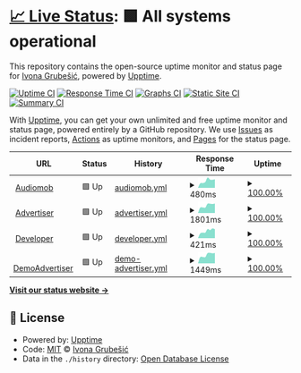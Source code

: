 # [📈 Live Status](https://iGrubesic.github.io/expert-disco): <!--live status--> **🟩 All systems operational**

This repository contains the open-source uptime monitor and status page for [Ivona Grubešić](https://iGrubesic.github.io/expert-disco), powered by [Upptime](https://github.com/upptime/upptime).

[![Uptime CI](https://github.com/iGrubesic/expert-disco/workflows/Uptime%20CI/badge.svg)](https://github.com/iGrubesic/expert-disco/actions?query=workflow%3A%22Uptime+CI%22)
[![Response Time CI](https://github.com/iGrubesic/expert-disco/workflows/Response%20Time%20CI/badge.svg)](https://github.com/iGrubesic/expert-disco/actions?query=workflow%3A%22Response+Time+CI%22)
[![Graphs CI](https://github.com/iGrubesic/expert-disco/workflows/Graphs%20CI/badge.svg)](https://github.com/iGrubesic/expert-disco/actions?query=workflow%3A%22Graphs+CI%22)
[![Static Site CI](https://github.com/iGrubesic/expert-disco/workflows/Static%20Site%20CI/badge.svg)](https://github.com/iGrubesic/expert-disco/actions?query=workflow%3A%22Static+Site+CI%22)
[![Summary CI](https://github.com/iGrubesic/expert-disco/workflows/Summary%20CI/badge.svg)](https://github.com/iGrubesic/expert-disco/actions?query=workflow%3A%22Summary+CI%22)

With [Upptime](https://upptime.js.org), you can get your own unlimited and free uptime monitor and status page, powered entirely by a GitHub repository. We use [Issues](https://github.com/iGrubesic/expert-disco/issues) as incident reports, [Actions](https://github.com/iGrubesic/expert-disco/actions) as uptime monitors, and [Pages](https://iGrubesic.github.io/expert-disco) for the status page.

<!--start: status pages-->
<!-- This summary is generated by Upptime (https://github.com/upptime/upptime) -->
<!-- Do not edit this manually, your changes will be overwritten -->
<!-- prettier-ignore -->
| URL | Status | History | Response Time | Uptime |
| --- | ------ | ------- | ------------- | ------ |
| <img alt="" src="assets/favicon.ico" height="13"> [Audiomob](https://audiomob.io/) | 🟩 Up | [audiomob.yml](https://github.com/iGrubesic/expert-disco/commits/HEAD/history/audiomob.yml) | <details><summary><img alt="Response time graph" src="./graphs/audiomob/response-time-week.png" height="20"> 480ms</summary><br><a href="https://iGrubesic.github.io/expert-disco/history/audiomob"><img alt="Response time 404" src="https://img.shields.io/endpoint?url=https%3A%2F%2Fraw.githubusercontent.com%2FiGrubesic%2Fexpert-disco%2FHEAD%2Fapi%2Faudiomob%2Fresponse-time.json"></a><br><a href="https://iGrubesic.github.io/expert-disco/history/audiomob"><img alt="24-hour response time 548" src="https://img.shields.io/endpoint?url=https%3A%2F%2Fraw.githubusercontent.com%2FiGrubesic%2Fexpert-disco%2FHEAD%2Fapi%2Faudiomob%2Fresponse-time-day.json"></a><br><a href="https://iGrubesic.github.io/expert-disco/history/audiomob"><img alt="7-day response time 480" src="https://img.shields.io/endpoint?url=https%3A%2F%2Fraw.githubusercontent.com%2FiGrubesic%2Fexpert-disco%2FHEAD%2Fapi%2Faudiomob%2Fresponse-time-week.json"></a><br><a href="https://iGrubesic.github.io/expert-disco/history/audiomob"><img alt="30-day response time 464" src="https://img.shields.io/endpoint?url=https%3A%2F%2Fraw.githubusercontent.com%2FiGrubesic%2Fexpert-disco%2FHEAD%2Fapi%2Faudiomob%2Fresponse-time-month.json"></a><br><a href="https://iGrubesic.github.io/expert-disco/history/audiomob"><img alt="1-year response time 404" src="https://img.shields.io/endpoint?url=https%3A%2F%2Fraw.githubusercontent.com%2FiGrubesic%2Fexpert-disco%2FHEAD%2Fapi%2Faudiomob%2Fresponse-time-year.json"></a></details> | <details><summary><a href="https://iGrubesic.github.io/expert-disco/history/audiomob">100.00%</a></summary><a href="https://iGrubesic.github.io/expert-disco/history/audiomob"><img alt="All-time uptime 99.99%" src="https://img.shields.io/endpoint?url=https%3A%2F%2Fraw.githubusercontent.com%2FiGrubesic%2Fexpert-disco%2FHEAD%2Fapi%2Faudiomob%2Fuptime.json"></a><br><a href="https://iGrubesic.github.io/expert-disco/history/audiomob"><img alt="24-hour uptime 100.00%" src="https://img.shields.io/endpoint?url=https%3A%2F%2Fraw.githubusercontent.com%2FiGrubesic%2Fexpert-disco%2FHEAD%2Fapi%2Faudiomob%2Fuptime-day.json"></a><br><a href="https://iGrubesic.github.io/expert-disco/history/audiomob"><img alt="7-day uptime 100.00%" src="https://img.shields.io/endpoint?url=https%3A%2F%2Fraw.githubusercontent.com%2FiGrubesic%2Fexpert-disco%2FHEAD%2Fapi%2Faudiomob%2Fuptime-week.json"></a><br><a href="https://iGrubesic.github.io/expert-disco/history/audiomob"><img alt="30-day uptime 100.00%" src="https://img.shields.io/endpoint?url=https%3A%2F%2Fraw.githubusercontent.com%2FiGrubesic%2Fexpert-disco%2FHEAD%2Fapi%2Faudiomob%2Fuptime-month.json"></a><br><a href="https://iGrubesic.github.io/expert-disco/history/audiomob"><img alt="1-year uptime 99.99%" src="https://img.shields.io/endpoint?url=https%3A%2F%2Fraw.githubusercontent.com%2FiGrubesic%2Fexpert-disco%2FHEAD%2Fapi%2Faudiomob%2Fuptime-year.json"></a></details>
| <img alt="" src="https://favicons.githubusercontent.com/advertiser.audiomob.io" height="13"> [Advertiser](http://advertiser.audiomob.io/) | 🟩 Up | [advertiser.yml](https://github.com/iGrubesic/expert-disco/commits/HEAD/history/advertiser.yml) | <details><summary><img alt="Response time graph" src="./graphs/advertiser/response-time-week.png" height="20"> 1801ms</summary><br><a href="https://iGrubesic.github.io/expert-disco/history/advertiser"><img alt="Response time 1345" src="https://img.shields.io/endpoint?url=https%3A%2F%2Fraw.githubusercontent.com%2FiGrubesic%2Fexpert-disco%2FHEAD%2Fapi%2Fadvertiser%2Fresponse-time.json"></a><br><a href="https://iGrubesic.github.io/expert-disco/history/advertiser"><img alt="24-hour response time 2079" src="https://img.shields.io/endpoint?url=https%3A%2F%2Fraw.githubusercontent.com%2FiGrubesic%2Fexpert-disco%2FHEAD%2Fapi%2Fadvertiser%2Fresponse-time-day.json"></a><br><a href="https://iGrubesic.github.io/expert-disco/history/advertiser"><img alt="7-day response time 1801" src="https://img.shields.io/endpoint?url=https%3A%2F%2Fraw.githubusercontent.com%2FiGrubesic%2Fexpert-disco%2FHEAD%2Fapi%2Fadvertiser%2Fresponse-time-week.json"></a><br><a href="https://iGrubesic.github.io/expert-disco/history/advertiser"><img alt="30-day response time 1773" src="https://img.shields.io/endpoint?url=https%3A%2F%2Fraw.githubusercontent.com%2FiGrubesic%2Fexpert-disco%2FHEAD%2Fapi%2Fadvertiser%2Fresponse-time-month.json"></a><br><a href="https://iGrubesic.github.io/expert-disco/history/advertiser"><img alt="1-year response time 1345" src="https://img.shields.io/endpoint?url=https%3A%2F%2Fraw.githubusercontent.com%2FiGrubesic%2Fexpert-disco%2FHEAD%2Fapi%2Fadvertiser%2Fresponse-time-year.json"></a></details> | <details><summary><a href="https://iGrubesic.github.io/expert-disco/history/advertiser">100.00%</a></summary><a href="https://iGrubesic.github.io/expert-disco/history/advertiser"><img alt="All-time uptime 99.99%" src="https://img.shields.io/endpoint?url=https%3A%2F%2Fraw.githubusercontent.com%2FiGrubesic%2Fexpert-disco%2FHEAD%2Fapi%2Fadvertiser%2Fuptime.json"></a><br><a href="https://iGrubesic.github.io/expert-disco/history/advertiser"><img alt="24-hour uptime 100.00%" src="https://img.shields.io/endpoint?url=https%3A%2F%2Fraw.githubusercontent.com%2FiGrubesic%2Fexpert-disco%2FHEAD%2Fapi%2Fadvertiser%2Fuptime-day.json"></a><br><a href="https://iGrubesic.github.io/expert-disco/history/advertiser"><img alt="7-day uptime 100.00%" src="https://img.shields.io/endpoint?url=https%3A%2F%2Fraw.githubusercontent.com%2FiGrubesic%2Fexpert-disco%2FHEAD%2Fapi%2Fadvertiser%2Fuptime-week.json"></a><br><a href="https://iGrubesic.github.io/expert-disco/history/advertiser"><img alt="30-day uptime 100.00%" src="https://img.shields.io/endpoint?url=https%3A%2F%2Fraw.githubusercontent.com%2FiGrubesic%2Fexpert-disco%2FHEAD%2Fapi%2Fadvertiser%2Fuptime-month.json"></a><br><a href="https://iGrubesic.github.io/expert-disco/history/advertiser"><img alt="1-year uptime 99.99%" src="https://img.shields.io/endpoint?url=https%3A%2F%2Fraw.githubusercontent.com%2FiGrubesic%2Fexpert-disco%2FHEAD%2Fapi%2Fadvertiser%2Fuptime-year.json"></a></details>
| <img alt="" src="https://favicons.githubusercontent.com/developer.audiomob.io" height="13"> [Developer](https://developer.audiomob.io/) | 🟩 Up | [developer.yml](https://github.com/iGrubesic/expert-disco/commits/HEAD/history/developer.yml) | <details><summary><img alt="Response time graph" src="./graphs/developer/response-time-week.png" height="20"> 421ms</summary><br><a href="https://iGrubesic.github.io/expert-disco/history/developer"><img alt="Response time 305" src="https://img.shields.io/endpoint?url=https%3A%2F%2Fraw.githubusercontent.com%2FiGrubesic%2Fexpert-disco%2FHEAD%2Fapi%2Fdeveloper%2Fresponse-time.json"></a><br><a href="https://iGrubesic.github.io/expert-disco/history/developer"><img alt="24-hour response time 472" src="https://img.shields.io/endpoint?url=https%3A%2F%2Fraw.githubusercontent.com%2FiGrubesic%2Fexpert-disco%2FHEAD%2Fapi%2Fdeveloper%2Fresponse-time-day.json"></a><br><a href="https://iGrubesic.github.io/expert-disco/history/developer"><img alt="7-day response time 421" src="https://img.shields.io/endpoint?url=https%3A%2F%2Fraw.githubusercontent.com%2FiGrubesic%2Fexpert-disco%2FHEAD%2Fapi%2Fdeveloper%2Fresponse-time-week.json"></a><br><a href="https://iGrubesic.github.io/expert-disco/history/developer"><img alt="30-day response time 440" src="https://img.shields.io/endpoint?url=https%3A%2F%2Fraw.githubusercontent.com%2FiGrubesic%2Fexpert-disco%2FHEAD%2Fapi%2Fdeveloper%2Fresponse-time-month.json"></a><br><a href="https://iGrubesic.github.io/expert-disco/history/developer"><img alt="1-year response time 305" src="https://img.shields.io/endpoint?url=https%3A%2F%2Fraw.githubusercontent.com%2FiGrubesic%2Fexpert-disco%2FHEAD%2Fapi%2Fdeveloper%2Fresponse-time-year.json"></a></details> | <details><summary><a href="https://iGrubesic.github.io/expert-disco/history/developer">100.00%</a></summary><a href="https://iGrubesic.github.io/expert-disco/history/developer"><img alt="All-time uptime 99.95%" src="https://img.shields.io/endpoint?url=https%3A%2F%2Fraw.githubusercontent.com%2FiGrubesic%2Fexpert-disco%2FHEAD%2Fapi%2Fdeveloper%2Fuptime.json"></a><br><a href="https://iGrubesic.github.io/expert-disco/history/developer"><img alt="24-hour uptime 100.00%" src="https://img.shields.io/endpoint?url=https%3A%2F%2Fraw.githubusercontent.com%2FiGrubesic%2Fexpert-disco%2FHEAD%2Fapi%2Fdeveloper%2Fuptime-day.json"></a><br><a href="https://iGrubesic.github.io/expert-disco/history/developer"><img alt="7-day uptime 100.00%" src="https://img.shields.io/endpoint?url=https%3A%2F%2Fraw.githubusercontent.com%2FiGrubesic%2Fexpert-disco%2FHEAD%2Fapi%2Fdeveloper%2Fuptime-week.json"></a><br><a href="https://iGrubesic.github.io/expert-disco/history/developer"><img alt="30-day uptime 100.00%" src="https://img.shields.io/endpoint?url=https%3A%2F%2Fraw.githubusercontent.com%2FiGrubesic%2Fexpert-disco%2FHEAD%2Fapi%2Fdeveloper%2Fuptime-month.json"></a><br><a href="https://iGrubesic.github.io/expert-disco/history/developer"><img alt="1-year uptime 99.95%" src="https://img.shields.io/endpoint?url=https%3A%2F%2Fraw.githubusercontent.com%2FiGrubesic%2Fexpert-disco%2FHEAD%2Fapi%2Fdeveloper%2Fuptime-year.json"></a></details>
| <img alt="" src="https://favicons.githubusercontent.com/demo.advertiser.audiomob.io" height="13"> [DemoAdvertiser](https://demo.advertiser.audiomob.io/) | 🟩 Up | [demo-advertiser.yml](https://github.com/iGrubesic/expert-disco/commits/HEAD/history/demo-advertiser.yml) | <details><summary><img alt="Response time graph" src="./graphs/demo-advertiser/response-time-week.png" height="20"> 1449ms</summary><br><a href="https://iGrubesic.github.io/expert-disco/history/demo-advertiser"><img alt="Response time 977" src="https://img.shields.io/endpoint?url=https%3A%2F%2Fraw.githubusercontent.com%2FiGrubesic%2Fexpert-disco%2FHEAD%2Fapi%2Fdemo-advertiser%2Fresponse-time.json"></a><br><a href="https://iGrubesic.github.io/expert-disco/history/demo-advertiser"><img alt="24-hour response time 1629" src="https://img.shields.io/endpoint?url=https%3A%2F%2Fraw.githubusercontent.com%2FiGrubesic%2Fexpert-disco%2FHEAD%2Fapi%2Fdemo-advertiser%2Fresponse-time-day.json"></a><br><a href="https://iGrubesic.github.io/expert-disco/history/demo-advertiser"><img alt="7-day response time 1449" src="https://img.shields.io/endpoint?url=https%3A%2F%2Fraw.githubusercontent.com%2FiGrubesic%2Fexpert-disco%2FHEAD%2Fapi%2Fdemo-advertiser%2Fresponse-time-week.json"></a><br><a href="https://iGrubesic.github.io/expert-disco/history/demo-advertiser"><img alt="30-day response time 1431" src="https://img.shields.io/endpoint?url=https%3A%2F%2Fraw.githubusercontent.com%2FiGrubesic%2Fexpert-disco%2FHEAD%2Fapi%2Fdemo-advertiser%2Fresponse-time-month.json"></a><br><a href="https://iGrubesic.github.io/expert-disco/history/demo-advertiser"><img alt="1-year response time 977" src="https://img.shields.io/endpoint?url=https%3A%2F%2Fraw.githubusercontent.com%2FiGrubesic%2Fexpert-disco%2FHEAD%2Fapi%2Fdemo-advertiser%2Fresponse-time-year.json"></a></details> | <details><summary><a href="https://iGrubesic.github.io/expert-disco/history/demo-advertiser">100.00%</a></summary><a href="https://iGrubesic.github.io/expert-disco/history/demo-advertiser"><img alt="All-time uptime 99.99%" src="https://img.shields.io/endpoint?url=https%3A%2F%2Fraw.githubusercontent.com%2FiGrubesic%2Fexpert-disco%2FHEAD%2Fapi%2Fdemo-advertiser%2Fuptime.json"></a><br><a href="https://iGrubesic.github.io/expert-disco/history/demo-advertiser"><img alt="24-hour uptime 100.00%" src="https://img.shields.io/endpoint?url=https%3A%2F%2Fraw.githubusercontent.com%2FiGrubesic%2Fexpert-disco%2FHEAD%2Fapi%2Fdemo-advertiser%2Fuptime-day.json"></a><br><a href="https://iGrubesic.github.io/expert-disco/history/demo-advertiser"><img alt="7-day uptime 100.00%" src="https://img.shields.io/endpoint?url=https%3A%2F%2Fraw.githubusercontent.com%2FiGrubesic%2Fexpert-disco%2FHEAD%2Fapi%2Fdemo-advertiser%2Fuptime-week.json"></a><br><a href="https://iGrubesic.github.io/expert-disco/history/demo-advertiser"><img alt="30-day uptime 100.00%" src="https://img.shields.io/endpoint?url=https%3A%2F%2Fraw.githubusercontent.com%2FiGrubesic%2Fexpert-disco%2FHEAD%2Fapi%2Fdemo-advertiser%2Fuptime-month.json"></a><br><a href="https://iGrubesic.github.io/expert-disco/history/demo-advertiser"><img alt="1-year uptime 99.99%" src="https://img.shields.io/endpoint?url=https%3A%2F%2Fraw.githubusercontent.com%2FiGrubesic%2Fexpert-disco%2FHEAD%2Fapi%2Fdemo-advertiser%2Fuptime-year.json"></a></details>

<!--end: status pages-->

[**Visit our status website →**](https://iGrubesic.github.io/expert-disco)

## 📄 License

- Powered by: [Upptime](https://github.com/upptime/upptime)
- Code: [MIT](./LICENSE) © [Ivona Grubešić](https://iGrubesic.github.io/expert-disco)
- Data in the `./history` directory: [Open Database License](https://opendatacommons.org/licenses/odbl/1-0/)
